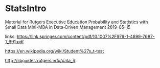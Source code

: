 # StatsIntro

Material for Rutgers Executive Education
Probability and Statistics with Small Data
Mini-MBA in Data-Driven Management
2019-05-15

links:
https://link.springer.com/content/pdf/10.1007%2F978-1-4899-7687-1_891.pdf

https://en.wikipedia.org/wiki/Student%27s_t-test

http://libguides.rutgers.edu/data_R
